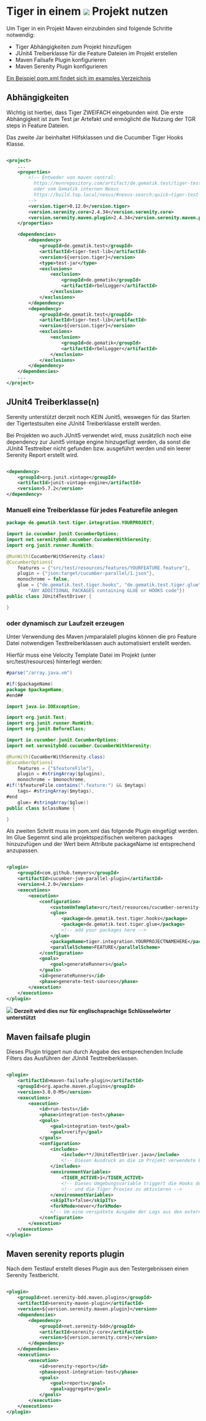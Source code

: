 # Tiger in einem ![](images/mvn-logo.png) Projekt nutzen

Um Tiger in ein Projekt Maven einzubinden sind folgende Schritte notwendig:

* Tiger Abhängigkeiten zum Projekt hinzufügen
* JUnit4 Treiberklasse für die Feature Dateien im Projekt erstellen
* Maven Failsafe Plugin konfigurieren
* Maven Serenity Plugin konfigurieren

[Ein Beispiel pom.xml findet sich im examples Verzeichnis](examples/tigerOnly/pom.xml)

## Abhängigkeiten

Wichtig ist hierbei, dass Tiger ZWEIFACH eingebunden wird. Die erste Abhängigkeit ist zum Test jar Artefakt und
ermöglicht die Nutzung der TGR steps in Feature Dateien.

Das zweite Jar beinhaltet Hilfsklassen und die Cucumber Tiger Hooks Klasse.

```xml

<project>
    ...
    <properties>
        <!-- Entweder von maven central:
          https://mvnrepository.com/artifact/de.gematik.test/tiger-test-lib
          oder vom Gematik internen Nexus
          https://build.top.local/nexus/#nexus-search;quick~tiger-test-lib
        -->
        <version.tiger>0.12.0</version.tiger>
        <version.serenity.core>2.4.34</version.serenity.core>
        <version.serenity.maven.plugin>2.4.34</version.serenity.maven.plugin>
    </properties>

    <dependencies>
        <dependency>
            <groupId>de.gematik.test</groupId>
            <artifactId>tiger-test-lib</artifactId>
            <version>${version.tiger}</version>
            <type>test-jar</type>
            <exclusions>
                <exclusion>
                    <groupId>de.gematik</groupId>
                    <artifactId>rbelLogger</artifactId>
                </exclusion>
            </exclusions>
        </dependency>
        <dependency>
            <groupId>de.gematik.test</groupId>
            <artifactId>tiger-test-lib</artifactId>
            <version>${version.tiger}</version>
            <exclusions>
                <exclusion>
                    <groupId>de.gematik</groupId>
                    <artifactId>rbelLogger</artifactId>
                </exclusion>
            </exclusions>
        </dependency>
    </dependencies>
    ...
</project>
```

## JUnit4 Treiberklasse(n)

Serenity unterstützt derzeit noch KEIN Junit5, weswegen für das Starten der Tigertestsuiten eine JUnit4 Treiberklasse
erstellt werden.

Bei Projekten wo auch JUnit5 verwendet wird, muss zusätzlich noch eine dependency zur Junit5 vintage engine hinzugefügt
werden, da sonst die JUnit4 Testtreiber nicht gefunden bzw. ausgeführt werden und ein leerer Serenity Report erstellt
wird.

```xml

<dependency>
    <groupId>org.junit.vintage</groupId>
    <artifactId>junit-vintage-engine</artifactId>
    <version>5.7.2</version>
</dependency>

```

### Manuell eine Treiberklasse für jedes Featurefile anlegen

```java
package de.gematik.test.tiger.integration.YOURPROJECT;

import io.cucumber.junit.CucumberOptions;
import net.serenitybdd.cucumber.CucumberWithSerenity;
import org.junit.runner.RunWith;

@RunWith(CucumberWithSerenity.class)
@CucumberOptions(
    features = {"src/test/resources/features/YOURFEATURE.feature"},
    plugin = {"json:target/cucumber-parallel/1.json"},
    monochrome = false,
    glue = {"de.gematik.test.tiger.hooks", "de.gematik.test.tiger.glue",
        "ANY ADDITIONAL PACKAGES containing GLUE or HOOKS code"})
public class JUnit4TestDriver {

}
```

### oder dynamisch zur Laufzeit erzeugen

Unter Verwendung des Maven jvmparalalell plugins können die pro Feature Datei notwendigen Testtreiberklassen auch
automatisiert erstellt werden.

Hierfür muss eine Velocity Template Datei im Projekt (unter src/test/resources) hinterlegt werden:

```java
#parse("/array.java.vm")

#if($packageName)
package $packageName;
#end##

import java.io.IOException;

import org.junit.Test;
import org.junit.runner.RunWith;
import org.junit.BeforeClass;

import io.cucumber.junit.CucumberOptions;
import net.serenitybdd.cucumber.CucumberWithSerenity;

@RunWith(CucumberWithSerenity.class)
@CucumberOptions(
    features = {"$featureFile"},
    plugin = #stringArray($plugins),
    monochrome = $monochrome,
#if(!$featureFile.contains(".feature:") && $mytags)
    tags= #stringArray($mytags),
#end
    glue= #stringArray($glue))
public class $className {

}
```

Als zweiten Schritt muss im pom.xml das folgende Plugin eingefügt werden. Im Glue Segemnt sind alle projektspezifischen
weiteren packages hinzuzufügen und der Wert beim Attribute packageName ist entsprechend anzupassen.

```xml

<plugin>
    <groupId>com.github.temyers</groupId>
    <artifactId>cucumber-jvm-parallel-plugin</artifactId>
    <version>4.2.0</version>
    <executions>
        <execution>
            <configuration>
                <customVmTemplate>src/test/resources/cucumber-serenity-runner.vm</customVmTemplate>
                <glue>
                    <package>de.gematik.test.tiger.hooks</package>
                    <package>de.gematik.test.tiger.glue</package>
                    <!-- add your packages here -->
                </glue>
                <packageName>tiger.integration.YOURPROJECTNAMEHERE</packageName>
                <parallelScheme>FEATURE</parallelScheme>
            </configuration>
            <goals>
                <goal>generateRunners</goal>
            </goals>
            <id>generateRunners</id>
            <phase>generate-test-sources</phase>
        </execution>
    </executions>
</plugin>
```

![](images/attention.png) **Derzeit wird dies nur für englischsprachige Schlüsselwörter unterstützt**

## Maven failsafe plugin

Dieses Plugin triggert nun durch Angabe des entsprechenden Include Filters das Ausführen der JUnit4 Testtreiberklassen.

```xml

<plugin>
    <artifactId>maven-failsafe-plugin</artifactId>
    <groupId>org.apache.maven.plugins</groupId>
    <version>3.0.0-M5</version>
    <executions>
        <execution>
            <id>run-tests</id>
            <phase>integration-test</phase>
            <goals>
                <goal>integration-test</goal>
                <goal>verify</goal>
            </goals>
            <configuration>
                <includes>
                    <include>**/JUnit4TestDriver.java</include>
                    <!-- Diesen Ausdruck an die im Projekt verwendete Bezeichnung der Treiberklassen anpassen -->
                </includes>
                <environmentVariables>
                    <TIGER_ACTIVE>1</TIGER_ACTIVE>
                    <!-- Dieses Umgebungsvariable triggert die Hooks der Tiger Test Lib um die Testumgebung hochzufahren -->
                    <!-- und die Tiger Proxies zu aktivieren -->
                </environmentVariables>
                <skipITs>false</skipITs>
                <forkMode>never</forkMode>
                <!-- Um eine verspätete Ausgabe der Logs aus den externen Jar Knoten zu verhinden -->
            </configuration>
        </execution>
    </executions>
</plugin>
```

## Maven serenity reports plugin

Nach dem Testlauf erstellt dieses Plugin aus den Testergebnissen einen Serenity Testbericht.

```xml

<plugin>
    <groupId>net.serenity-bdd.maven.plugins</groupId>
    <artifactId>serenity-maven-plugin</artifactId>
    <version>${version.serenity.maven.plugin}</version>
    <dependencies>
        <dependency>
            <groupId>net.serenity-bdd</groupId>
            <artifactId>serenity-core</artifactId>
            <version>${version.serenity.core}</version>
        </dependency>
    </dependencies>
    <executions>
        <execution>
            <id>serenity-reports</id>
            <phase>post-integration-test</phase>
            <goals>
                <goal>reports</goal>
                <goal>aggregate</goal>
            </goals>
        </execution>
    </executions>
</plugin> 
```
